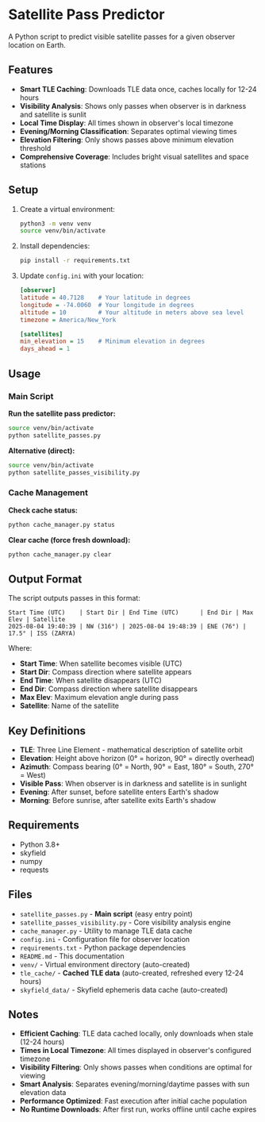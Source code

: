 # Satellite Pass Predictor

A Python script to predict visible satellite passes for a given observer location on Earth.

## Features

- **Smart TLE Caching**: Downloads TLE data once, caches locally for 12-24 hours
- **Visibility Analysis**: Shows only passes when observer is in darkness and satellite is sunlit  
- **Local Time Display**: All times shown in observer's local timezone
- **Evening/Morning Classification**: Separates optimal viewing times
- **Elevation Filtering**: Only shows passes above minimum elevation threshold
- **Comprehensive Coverage**: Includes bright visual satellites and space stations

## Setup

1. Create a virtual environment:
   ```bash
   python3 -m venv venv
   source venv/bin/activate
   ```

2. Install dependencies:
   ```bash
   pip install -r requirements.txt
   ```

3. Update `config.ini` with your location:
   ```ini
   [observer]
   latitude = 40.7128    # Your latitude in degrees
   longitude = -74.0060  # Your longitude in degrees
   altitude = 10         # Your altitude in meters above sea level
   timezone = America/New_York

   [satellites]
   min_elevation = 15    # Minimum elevation in degrees
   days_ahead = 1
   ```

## Usage

### Main Script

**Run the satellite pass predictor:**
```bash
source venv/bin/activate
python satellite_passes.py
```

**Alternative (direct):**
```bash
source venv/bin/activate  
python satellite_passes_visibility.py
```

### Cache Management

**Check cache status:**
```bash
python cache_manager.py status
```

**Clear cache (force fresh download):**
```bash
python cache_manager.py clear
```

## Output Format

The script outputs passes in this format:
```
Start Time (UTC)    | Start Dir | End Time (UTC)      | End Dir | Max Elev | Satellite
2025-08-04 19:40:39 | NW (316°) | 2025-08-04 19:48:39 | ENE (76°) | 17.5° | ISS (ZARYA)
```

Where:
- **Start Time**: When satellite becomes visible (UTC)
- **Start Dir**: Compass direction where satellite appears  
- **End Time**: When satellite disappears (UTC)
- **End Dir**: Compass direction where satellite disappears
- **Max Elev**: Maximum elevation angle during pass
- **Satellite**: Name of the satellite

## Key Definitions

- **TLE**: Three Line Element - mathematical description of satellite orbit
- **Elevation**: Height above horizon (0° = horizon, 90° = directly overhead)
- **Azimuth**: Compass bearing (0° = North, 90° = East, 180° = South, 270° = West)
- **Visible Pass**: When observer is in darkness and satellite is in sunlight
- **Evening**: After sunset, before satellite enters Earth's shadow
- **Morning**: Before sunrise, after satellite exits Earth's shadow

## Requirements

- Python 3.8+
- skyfield
- numpy  
- requests

## Files

- `satellite_passes.py` - **Main script** (easy entry point)
- `satellite_passes_visibility.py` - Core visibility analysis engine
- `cache_manager.py` - Utility to manage TLE data cache
- `config.ini` - Configuration file for observer location
- `requirements.txt` - Python package dependencies
- `README.md` - This documentation
- `venv/` - Virtual environment directory (auto-created)
- `tle_cache/` - **Cached TLE data** (auto-created, refreshed every 12-24 hours)
- `skyfield_data/` - Skyfield ephemeris data cache (auto-created)

## Notes

- **Efficient Caching**: TLE data cached locally, only downloads when stale (12-24 hours)
- **Times in Local Timezone**: All times displayed in observer's configured timezone
- **Visibility Filtering**: Only shows passes when conditions are optimal for viewing
- **Smart Analysis**: Separates evening/morning/daytime passes with sun elevation data
- **Performance Optimized**: Fast execution after initial cache population
- **No Runtime Downloads**: After first run, works offline until cache expires